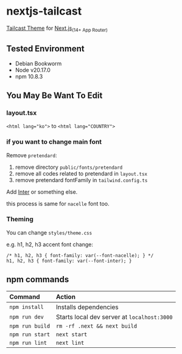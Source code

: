 # nextjs-tailcast

[Tailcast Theme](https://github.com/matt765/Tailcast) for [Next.js](https://nextjs.org/)<sub>(14+ App Router)</sub>

## Tested Environment

- Debian Bookworm
- Node v20.17.0
- npm 10.8.3

## You May Be Want To Edit

### layout.tsx

`<html lang="ko">` to `<html lang="COUNTRY">`

### if you want to change main font

Remove `pretendard`:

1. remove directory `public/fonts/pretendard`
2. remove all codes related to pretendard in `layout.tsx`
3. remove pretendard fontFamily in `tailwind.config.ts`

Add [Inter](https://nextjs.org/docs/app/building-your-application/optimizing/fonts#google-fonts) or something else.

this process is same for `nacelle` font too.

### Theming

You can change `styles/theme.css`

e.g. h1, h2, h3 accent font change:

```
/* h1, h2, h3 { font-family: var(--font-nacelle); } */
h1, h2, h3 { font-family: var(--font-inter); }
```

## npm commands

| Command                | Action                                             |
| :--------------------- | :------------------------------------------------- |
| `npm install`          | Installs dependencies                              |
| `npm run dev`          | Starts local dev server at `localhost:3000`        |
| `npm run build`        | `rm -rf .next && next build`                       |
| `npm run start`        | `next start`                                       |
| `npm run lint`         | `next lint`                                        |
